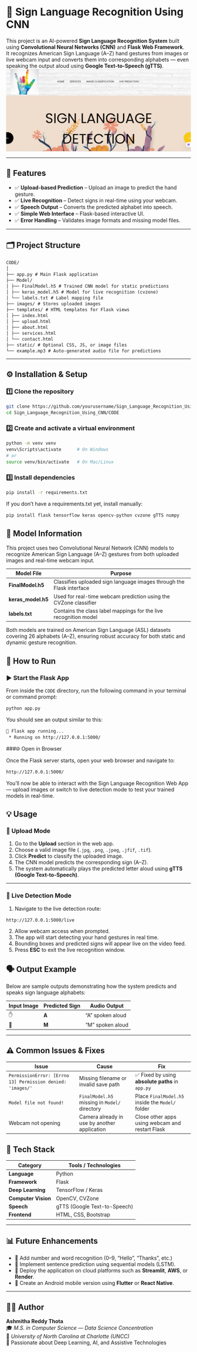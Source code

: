 # 🧠 Sign Language Recognition Using CNN  

This project is an AI-powered **Sign Language Recognition System** built using **Convolutional Neural Networks (CNN)** and **Flask Web Framework**.  
It recognizes American Sign Language (A–Z) hand gestures from images or live webcam input and converts them into corresponding alphabets — even speaking the output aloud using **Google Text-to-Speech (gTTS)**.
![Website Page](output.png)

---

## 📸 Features  

- ✅ **Upload-based Prediction** – Upload an image to predict the hand gesture.  
- ✅ **Live Recognition** – Detect signs in real-time using your webcam.  
- ✅ **Speech Output** – Converts the predicted alphabet into speech.  
- ✅ **Simple Web Interface** – Flask-based interactive UI.  
- ✅ **Error Handling** – Validates image formats and missing model files.  

---

## 🗂️ Project Structure  

```
CODE/
│
├── app.py # Main Flask application
├── Model/
│ ├── FinalModel.h5 # Trained CNN model for static predictions
│ ├── keras_model.h5 # Model for live recognition (cvzone)
│ └── labels.txt # Label mapping file
├── images/ # Stores uploaded images
├── templates/ # HTML templates for Flask views
│ ├── index.html
│ ├── upload.html
│ ├── about.html
│ ├── services.html
│ └── contact.html
├── static/ # Optional CSS, JS, or image files
└── example.mp3 # Auto-generated audio file for predictions
```

---

## ⚙️ Installation & Setup  

### 1️⃣ Clone the repository
```bash
git clone https://github.com/yourusername/Sign_Language_Recognition_Using_CNN.git
cd Sign_Language_Recognition_Using_CNN/CODE
```

### 2️⃣ Create and activate a virtual environment
```bash
python -m venv venv
venv\Scripts\activate      # On Windows
# or
source venv/bin/activate   # On Mac/Linux
```
### 3️⃣ Install dependencies
```bash
pip install -r requirements.txt
```
If you don’t have a requirements.txt yet, install manually:
```bash
pip install flask tensorflow keras opencv-python cvzone gTTS numpy
```
## 🧩 Model Information  

This project uses two Convolutional Neural Network (CNN) models to recognize American Sign Language (A–Z) gestures from both uploaded images and real-time webcam input.

| Model File | Purpose |
|-------------|----------|
| **FinalModel.h5** | Classifies uploaded sign language images through the Flask interface |
| **keras_model.h5** | Used for real-time webcam prediction using the CVZone classifier |
| **labels.txt** | Contains the class label mappings for the live recognition model |

Both models are trained on American Sign Language (ASL) datasets covering 26 alphabets (A–Z), ensuring robust accuracy for both static and dynamic gesture recognition.

## 🚀 How to Run  

### ▶️ Start the Flask App  

From inside the `CODE` directory, run the following command in your terminal or command prompt:

```bash
python app.py
```
You should see an output similar to this:
```bash
🚀 Flask app running...
 * Running on http://127.0.0.1:5000/
```
###🌐 Open in Browser

Once the Flask server starts, open your web browser and navigate to:
```bash
http://127.0.0.1:5000/
```
You’ll now be able to interact with the Sign Language Recognition Web App — upload images or switch to live detection mode to test your trained models in real-time.

## 💡 Usage  

### 🔹 Upload Mode  

1. Go to the **Upload** section in the web app.  
2. Choose a valid image file (`.jpg`, `.png`, `.jpeg`, `.jfif`, `.tif`).  
3. Click **Predict** to classify the uploaded image.  
4. The CNN model predicts the corresponding sign (A–Z).  
5. The system automatically plays the predicted letter aloud using **gTTS (Google Text-to-Speech)**.  

---

### 🔹 Live Detection Mode  

1. Navigate to the live detection route:  
```bash
http://127.0.0.1:5000/live
```
2. Allow webcam access when prompted.  
3. The app will start detecting your hand gestures in real time.  
4. Bounding boxes and predicted signs will appear live on the video feed.  
5. Press **ESC** to exit the live recognition window.

## 🗣️ Output Example  

Below are sample outputs demonstrating how the system predicts and speaks sign language alphabets:

| Input Image | Predicted Sign | Audio Output |
|--------------|----------------|---------------|
| ✋ | **A** | “A” spoken aloud |
| 🤚 | **M** | “M” spoken aloud |

---

## ⚠️ Common Issues & Fixes  

| Issue | Cause | Fix |
|-------|--------|-----|
| `PermissionError: [Errno 13] Permission denied: 'images/'` | Missing filename or invalid save path | ✅ Fixed by using **absolute paths** in `app.py` |
| `Model file not found!` | `FinalModel.h5` missing in `Model/` directory | Place `FinalModel.h5` inside the `Model/` folder |
| Webcam not opening | Camera already in use by another application | Close other apps using webcam and restart Flask |

## 🧠 Tech Stack  

| Category | Tools / Technologies |
|-----------|----------------------|
| **Language** | Python |
| **Framework** | Flask |
| **Deep Learning** | TensorFlow / Keras |
| **Computer Vision** | OpenCV, CVZone |
| **Speech** | gTTS (Google Text-to-Speech) |
| **Frontend** | HTML, CSS, Bootstrap |

---

## 📊 Future Enhancements  

- 🔹 Add number and word recognition (0–9, “Hello”, “Thanks”, etc.)  
- 🔹 Implement sentence prediction using sequential models (LSTM).  
- 🔹 Deploy the application on cloud platforms such as **Streamlit**, **AWS**, or **Render**.  
- 🔹 Create an Android mobile version using **Flutter** or **React Native**.  

---

## 👩‍💻 Author  

**Ashmitha Reddy Thota**  
🎓 *M.S. in Computer Science — Data Science Concentration*  
📍 *University of North Carolina at Charlotte (UNCC)*  
💼 Passionate about Deep Learning, AI, and Assistive Technologies  









